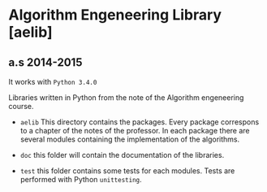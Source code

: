 # Algorithm Engeneering Library  [aelib]
## a.s 2014-2015

It works with `Python 3.4.0`

Libraries written in Python from the note of the Algorithm engeneering course.
* `aelib` This directory contains the packages. Every package correspons to a chapter of the notes of the professor.
In each package there are several modules containing the implementation of the algorithms.

* `doc` this folder will contain the documentation of the libraries.

* `test` this folder contains some tests for each modules. Tests are performed with Python `unittesting`.

